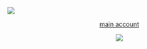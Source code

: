   ![](DIV)
  <p align="center"
    

<p align="center"

 [main account](https://github.com/REVERISTCALICO)
 <p align="center"

   ![](https://64.media.tumblr.com/cabad9cf9efa4466ae22f93ba5736e8e/aea108b0f720c039-3d/s400x600/3fe3c54256cbb27c5255345dd1f37059478aa559.pnj)
   <p align="center"
